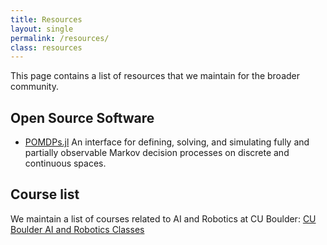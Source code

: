 ```yaml
---
title: Resources
layout: single 
permalink: /resources/
class: resources
---
```


This page contains a list of resources that we maintain for the broader community.

## Open Source Software

- [POMDPs.jl](https://github.com/JuliaPOMDP/POMDPs.jl) An interface for defining, solving, and simulating fully and partially observable Markov decision processes on discrete and continuous spaces.

## Course list

We maintain a list of courses related to AI and Robotics at CU Boulder: [CU Boulder AI and Robotics Classes](https://docs.google.com/spreadsheets/d/1-7LU1xVnkfJMTRTMNMyoVYBctCAsVx3-fXQbBtrRETk)
